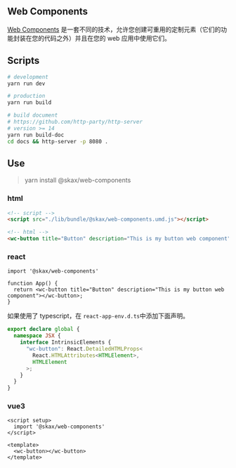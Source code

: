 ## Web Components

[Web Components](https://developer.mozilla.org/zh-CN/docs/Web/Web_Components) 是一套不同的技术，允许您创建可重用的定制元素（它们的功能封装在您的代码之外）并且在您的 web 应用中使用它们。

## Scripts

```bash
# development
yarn run dev

# production
yarn run build

# build document
# https://github.com/http-party/http-server
# version >= 14
yarn run build-doc
cd docs && http-server -p 8080 .
```

## Use

> yarn install @skax/web-components

### html

```html
<!-- script -->
<script src="./lib/bundle/@skax/web-components.umd.js"></script>

<!-- html -->
<wc-button title="Button" description="This is my button web component"></wc-button>
```

### react

```tsx
import '@skax/web-components'

function App() {
  return <wc-button title="Button" description="This is my button web component"></wc-button>;
}
```

如果使用了 typescript，在 `react-app-env.d.ts`中添加下面声明。

```ts
export declare global {
  namespace JSX {
    interface IntrinsicElements {
      "wc-button": React.DetailedHTMLProps<
        React.HTMLAttributes<HTMLElement>,
        HTMLElement
      >;
    }
  }
}
```

### vue3

```vue
<script setup>
  import '@skax/web-components'
</script>

<template>
  <wc-button></wc-button>
</template>
```

